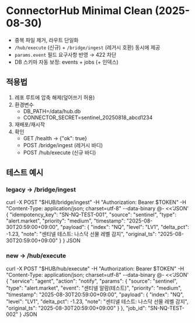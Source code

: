 
# ConnectorHub Minimal Clean (2025-08-30)
- 중복 파일 제거, 라우트 단일화
- `/hub/execute` (신규) + `/bridge/ingest` (레거시 호환) 동시에 제공
- `params.event` 필드 요구사항 반영 → 422 차단
- DB 스키마 자동 보정: events + jobs (+ 인덱스)

## 적용법
1) 레포 루트에 압축 해제(덮어쓰기 허용)
2) 환경변수
   - DB_PATH=/data/hub.db
   - CONNECTOR_SECRET=sentinel_20250818_abcd1234
3) 재배포/재시작
4) 확인
   - GET /health → {"ok": true}
   - POST /bridge/ingest (레거시 바디)
   - POST /hub/execute (신규 바디)

## 테스트 예시
### legacy → /bridge/ingest
curl -X POST "$HUB/bridge/ingest"   -H "Authorization: Bearer $TOKEN"   -H "Content-Type: application/json; charset=utf-8"   --data-binary @- <<'JSON'
{
  "idempotency_key": "SN-NQ-TEST-001",
  "source": "sentinel",
  "type": "alert.market",
  "priority": "medium",
  "timestamp": "2025-08-30T20:59:00+09:00",
  "payload": {
    "index": "NQ",
    "level": "LV1",
    "delta_pct": -1.23,
    "note": "센티넬 테스트: 나스닥 선물 레벨 감지",
    "original_ts": "2025-08-30T20:59:00+09:00"
  }
}
JSON

### new → /hub/execute
curl -X POST "$HUB/hub/execute"   -H "Authorization: Bearer $TOKEN"   -H "Content-Type: application/json; charset=utf-8"   --data-binary @- <<'JSON'
{
  "service": "agent",
  "action": "notify",
  "params": {
    "source": "sentinel",
    "type": "alert.market",
    "event": "센티넬 알람(테스트)",
    "priority": "medium",
    "timestamp": "2025-08-30T20:59:00+09:00",
    "payload": {
      "index": "NQ",
      "level": "LV1",
      "delta_pct": -1.23,
      "note": "센티넬 테스트: 나스닥 선물 레벨 감지",
      "original_ts": "2025-08-30T20:59:00+09:00"
    }
  },
  "job_id": "SN-NQ-TEST-002"
}
JSON
